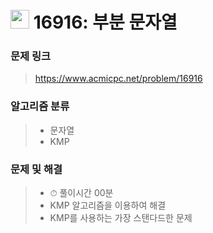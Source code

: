 # <img src="https://d2gd6pc034wcta.cloudfront.net/tier/12.svg" width="30">  16916: 부분 문자열

### 문제 링크

> https://www.acmicpc.net/problem/16916



### 알고리즘 분류

>- 문자열
>- KMP



### 문제 및 해결

>- ⏱ 풀이시간 00분
>- KMP 알고리즘을 이용하여 해결
>- KMP를 사용하는 가장 스탠다드한 문제 

